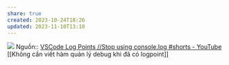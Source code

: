```yaml
---
share: true
created: 2023-10-24T18:26
updated: 2023-11-10T13:10
---
```

![](https://code.visualstudio.com/assets/docs/editor/debugging/log-points.gif) 
Nguồn:: [VSCode Log Points //Stop using console.log #shorts - YouTube](https://youtube.com/shorts/7g7ftm2v71Y?feature=share)
[[Không cần viết hàm quản lý debug khi đã có logpoint]]
